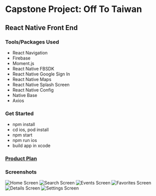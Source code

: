 # **Capstone Project: Off To Taiwan**
## React Native Front End

### Tools/Packages Used
- React Navigation
- Firebase
- Moment.js
- React Native FBSDK
- React Native Google Sign In
- React Native Maps
- React Native Splash Screen
- React Native Config
- Native Base
- Axios

### Get Started
- npm install
- cd ios, pod install
- npm start
- npm run ios
- build app in xcode

### [Product Plan](https://gist.github.com/alicehsiao/7db6bf7a9d0d4b96cad21b90a53262ef)

### Screenshots
![Home Screen](./public/images/home.png)
![Search Screen](./public/images/search.png)
![Events Screen](./public/images/events.png)
![Favorites Screen](./public/images/favorites.png)
![Details Screen](./public/images/details.png)
![Settings Screen](./public/images/settings.png)
